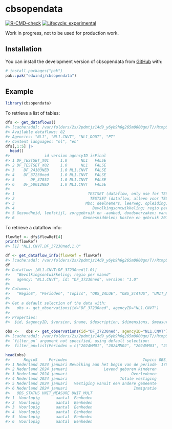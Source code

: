 
<!-- README.md is generated from README.Rmd. Please edit that file -->

# cbsopendata

<!-- badges: start -->

[![R-CMD-check](https://github.com/edwindj/cbsopendata/actions/workflows/R-CMD-check.yaml/badge.svg)](https://github.com/edwindj/cbsopendata/actions/workflows/R-CMD-check.yaml)
[![Lifecycle:
experimental](https://img.shields.io/badge/lifecycle-experimental-orange.svg)](https://lifecycle.r-lib.org/articles/stages.html#experimental)
<!-- badges: end -->

Work in progress, not to be used for production work.

## Installation

You can install the development version of cbsopendata from
[GitHub](https://github.com/) with:

``` r
# install.packages("pak")
pak::pak("edwindj/cbsopendata")
```

## Example

``` r
library(cbsopendata)
```

To retrieve a list of tables:

``` r
dfs <- get_dataflows()
#> [cache:add]: /var/folders/2s/2pdmtjz14d9_y6yb9h6g265m0000gn/T//RtmpSmaIOP/cbsopendata/dataflows_nl.json
#> Available dataflows: 82
#> Agencies: "NL1", "NL1.CNVT", "NL1_DOUT", "PT"
#> Content languages: "nl", "en"
dfs[,1:5] |> 
  head()
#>               id version agencyID isFinal
#> 1 DF_TESTSET_X01     1.0      NL1   FALSE
#> 2 DF_TESTSET_X02     1.0      NL1   FALSE
#> 3    DF_24103NED     1.0 NL1.CNVT   FALSE
#> 4    DF_37230ned     1.0 NL1.CNVT   FALSE
#> 5       DF_37852     1.0 NL1.CNVT   FALSE
#> 6    DF_50012NED     1.0 NL1.CNVT   FALSE
#>                                                                       name
#> 1                                TESTSET (dataflow, only use for TESTSET!)
#> 2                                 TESTSET (dataflow, alleen voor TESTSET!)
#> 3                               Mbo; deelnemers, leerweg, opleiding, regio
#> 4                                  Bevolkingsontwikkeling; regio per maand
#> 5 Gezondheid, leefstijl, zorggebruik en -aanbod, doodsoorzaken; vanaf 1900
#> 6                              Geneesmiddelen; kosten en gebruik 2010-2015
```

To retrieve a dataflow info:

``` r
flowRef <- dfs$flowRef[4]
print(flowRef)
#> [1] "NL1.CNVT,DF_37230ned,1.0"

df <- get_dataflow_info(flowRef = flowRef)
#> [cache:add]: /var/folders/2s/2pdmtjz14d9_y6yb9h6g265m0000gn/T//RtmpSmaIOP/cbsopendata/dataflow_NL1.CNVT_DF_37230ned_1.0.json
df
#> Dataflow: [NL1.CNVT:DF_37230ned(1.0)]
#>   "Bevolkingsontwikkeling; regio per maand"
#>   agency: "NL1.CNVT", id: "DF_37230ned", version: "1.0"
#> 
#> Columns: 
#>   "RegioS", "Perioden", "Topics", "OBS_VALUE", "OBS_STATUS", "UNIT_MEASURE", "UNIT_MULT"
#> 
#> Get a default selection of the data with:
#>   obs <- get_observations(id="DF_37230ned", agencyID="NL1.CNVT")
#> 
#> Properties:
#>  $id, $agencyID, $version, $name, $description, $dimensions, $measure, $attributes, $columns, $ref, $flowRef, $raw_sdmx
```

``` r
obs <-   obs <- get_observations(id="DF_37230ned", agencyID="NL1.CNVT")
#> [cache:add]: /var/folders/2s/2pdmtjz14d9_y6yb9h6g265m0000gn/T//RtmpSmaIOP/cbsopendata/dataflow_NL1.CNVT_DF_37230ned_latest.json
#> `filter_on` argument not specified, using default selection:
#>  filter_on=list(Perioden = c("2024MM01", "2024MM02", "2024MM03", "2024MM04", "2024MM05", "2024MM06", "2024MM07", "2024MM08", "2024MM09", "2024MM10"), RegioS = "NL01")
```

``` r
head(obs)
#>      RegioS     Perioden                                 Topics OBS_VALUE
#> 1 Nederland 2024 januari Bevolking aan het begin van de periode  17942942
#> 2 Nederland 2024 januari                Levend geboren kinderen     13582
#> 3 Nederland 2024 januari                            Overledenen     16825
#> 4 Nederland 2024 januari                       Totale vestiging     93019
#> 5 Nederland 2024 januari   Vestiging vanuit een andere gemeente     68204
#> 6 Nederland 2024 januari                             Immigratie     24815
#>   OBS_STATUS UNIT_MEASURE UNIT_MULT
#> 1  Voorlopig       aantal  Eenheden
#> 2  Voorlopig       aantal  Eenheden
#> 3  Voorlopig       aantal  Eenheden
#> 4  Voorlopig       aantal  Eenheden
#> 5  Voorlopig       aantal  Eenheden
#> 6  Voorlopig       aantal  Eenheden
```
